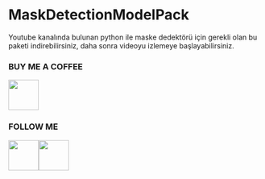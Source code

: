 # MaskDetectionModelPack
Youtube kanalında bulunan python ile maske dedektörü için gerekli olan bu paketi indirebilirsiniz, daha sonra videoyu izlemeye başlayabilirsiniz.

<h3>BUY ME A COFFEE</h3>
<a href="https://www.buymeacoffee.com/olcaycan"><img src="https://cdn-icons.flaticon.com/png/512/1047/premium/1047503.png?token=exp=1648230936~hmac=f35bdace7f52c0bab000e752e5a668bb" width=60 height=60/></a>
<h3>FOLLOW ME</h3>
<a style="float:left" href="https://www.youtube.com/channel/UCJ8uEcZIP_sSKhZJ2NTjflg"><img src="https://cdn-icons-png.flaticon.com/512/1384/1384060.png" width=60 height=60/></a>
<a  style="float:left" href="https://www.instagram.com/devonesoft/"><img src="https://cdn-icons-png.flaticon.com/512/174/174855.png" width=60 height=60/></a>
